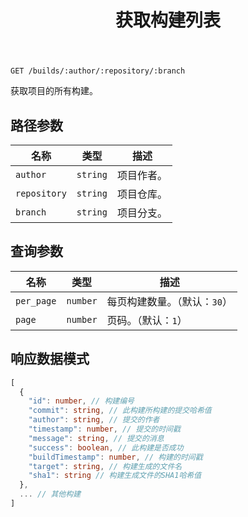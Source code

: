 ﻿---
title: 获取构建列表
sidebar_position: 2
---

`GET /builds/:author/:repository/:branch`

获取项目的所有构建。

## 路径参数

| 名称 | 类型 | 描述 |
| ---- | ---- | ----------- |
| `author` | `string` | 项目作者。 |
| `repository` | `string` | 项目仓库。 |
| `branch` | `string` | 项目分支。 |

## 查询参数

| 名称 | 类型 | 描述 |
| ---- | ---- | ----------- |
| `per_page` | `number` | 每页构建数量。（默认：`30`） |
| `page` | `number` | 页码。（默认：`1`） |

## 响应数据模式

```typescript
[
  {
    "id": number, // 构建编号
    "commit": string, // 此构建所构建的提交哈希值
    "author": string, // 提交的作者
    "timestamp": number, // 提交的时间戳
    "message": string, // 提交的消息
    "success": boolean, // 此构建是否成功
    "buildTimestamp": number, // 构建的时间戳
    "target": string, // 构建生成的文件名
    "sha1": string // 构建生成文件的SHA1哈希值
  },
  ... // 其他构建
]
